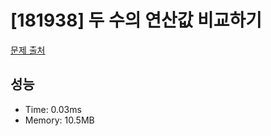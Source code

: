 # [181938] 두 수의 연산값 비교하기

[문제 출처](https://school.programmers.co.kr/learn/courses/30/lessons/181938)

## 성능

- Time: 0.03ms
- Memory: 10.5MB